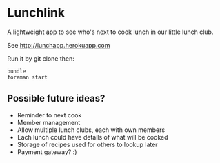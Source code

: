 Lunchlink
=========

A lightweight app to see who's next to cook lunch in our little lunch club.

See http://lunchapp.herokuapp.com

Run it by git clone then:

    bundle
    foreman start

Possible future ideas?
----------------------

 * Reminder to next cook
 * Member management
 * Allow multiple lunch clubs, each with own members
 * Each lunch could have details of what will be cooked
 * Storage of recipes used for others to lookup later
 * Payment gateway? :)

